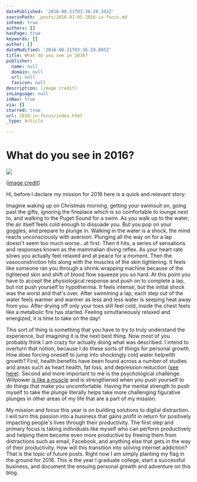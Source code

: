 ```yaml
---
datePublished: '2016-08-21T03:36:20.343Z'
sourcePath: _posts/2016-01-05-2016-in-focus.md
inFeed: true
authors: []
hasPage: true
keywords: []
author: []
dateModified: '2016-08-21T03:36:19.805Z'
title: What do you see in 2016?
publisher:
  name: null
  domain: null
  url: null
  favicon: null
description: (image credit)
inLanguage: null
inNav: true
via: {}
starred: true
url: 2016-in-focus/index.html
_type: Article

---
```

# What do you see in 2016?
![](https://s3-us-west-2.amazonaws.com/the-grid-img/p/c8c228251aa506ece3e8c265896a81ec56b899ef.jpg)

([image credit][0])

Hi, before I declare my mission for 2016 here is a quick and relevant story:

Imagine waking up on Christmas morning, getting your swimsuit on, going past the gifts, ignoring the fireplace which is so comfortable to lounge next to, and walking to the Puget Sound for a swim. As you walk up to the water, the air itself feels cold enough to dissuade you. But you pop on your goggles, and prepare to plunge in. Walking in the water is a shock, the mind reacts unconsciously with aversion. Plunging all the way on for a lap doesn't seem too much worse...at first. Then it hits, a series of sensations and responses known as the mammalian diving reflex. As your heart rate slows you actually feel relaxed and at peace for a moment. Then the vasoconstriction hits along with the muscles of the skin tightening. It feels like someone ran you through a shrink wrapping machine because of the tightened skin and shift of blood flow squeeze you so hard. At this point you have to accept the physiological response and push on to complete a lap, but not push yourself to hypothermia. It feels intense, but the initial shock was the worst and that's over. After swimming a lap, each step out of the water feels warmer and warmer as less and less water is seeping heat away from you. After drying off only your toes still feel cold, inside the chest feels like a metabolic fire has started. Feeling simultaneously relaxed and energized, it is time to take on the day!

This sort of thing is something that you have to try to truly understand the experience, but imagining it is the next best thing. Now most of you probably think I am crazy for actually doing what was described. I intend to overturn that notion, because I do these sorts of things for personal growth. How does forcing oneself to jump into shockingly cold water helpwith growth? First, health benefits have been found across a number of studies and areas such as heart health, fat loss, and depression reduction ([see here][1]). Second and more important to me is the psychological challenge. Willpower [is like a muscle][2] and is strengthened when you push yourself to do things that make you uncomfortable. Having the mental strength to push myself to take the plunge literally helps take more challenging figurative plunges in other areas of my life that are a part of my mission.

My mission and focus this year is on building solutions to digital distraction. I will turn this passion into a business that gains profit in return for positively impacting people's lives through their productivity. The first step and primary focus is taking individuals like myself who can perform productively and helping them become even more productive by freeing them from distractions such as email, Facebook, and anything else that gets in the way of their productivity. How will this transition into solving internet addiction? That is the topic of future posts. Right now I am simply planting my flag in the ground for 2016\. This is the year I graduate college, start a successful business, and document the ensuing personal growth and adventure on this blog.

[0]: http://staffingstream.wpengine.netdna-cdn.com/wp-content/uploads/2013/02/vision.jpg
[1]: https://examine.com/supplements/cold-exposure/
[2]: http://www.apa.org/helpcenter/willpower.aspx